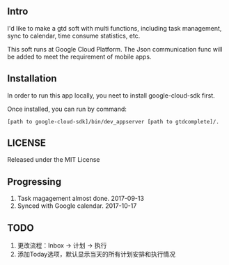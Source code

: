 ## Intro

I'd like to make a gtd soft with multi functions, including task management, sync to calendar, time consume statistics, etc.

This soft runs at Google Cloud Platform. The Json communication func will be added to meet the requirement of mobile apps.

## Installation
In order to run this app locally, you neet to install google-cloud-sdk first.

Once installed, you can run by command:

`[path to google-cloud-sdk]/bin/dev_appserver [path to gtdcomplete]/.`

## LICENSE
Released under the MIT License

## Progressing
1. Task magagement almost done. 2017-09-13
2. Synced with Google calendar. 2017-10-17

## TODO
1. 更改流程：Inbox -> 计划 -> 执行
2. 添加Today选项，默认显示当天的所有计划安排和执行情况
